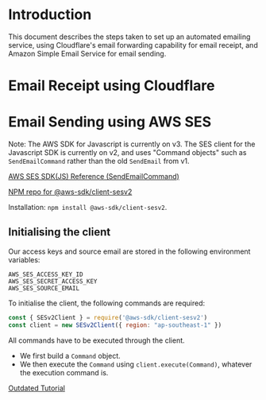 # Introduction

This document describes the steps taken to set up an automated emailing service, using Cloudflare's email forwarding capability for email receipt, and Amazon Simple Email Service for email sending.

# Email Receipt using Cloudflare

# Email Sending using AWS SES

Note: The AWS SDK for Javascript is currently on v3. The SES client for the Javascript SDK is currently on v2, and uses "Command objects" such as `SendEmailCommand` rather than the old `SendEmail` from v1.

[AWS SES SDK(JS) Reference (SendEmailCommand)](https://docs.aws.amazon.com/AWSJavaScriptSDK/v3/latest/client/sesv2/)

[NPM repo for @aws-sdk/client-sesv2](https://www.npmjs.com/package/@aws-sdk/client-sesv2)

Installation: `npm install @aws-sdk/client-sesv2`.

## Initialising the client

Our access keys and source email are stored in the following environment variables:
```
AWS_SES_ACCESS_KEY_ID
AWS_SES_SECRET_ACCESS_KEY
AWS_SES_SOURCE_EMAIL
```

To initialise the client, the following commands are required:

```js
const { SESv2Client } = require('@aws-sdk/client-sesv2')
const client = new SESv2Client({ region: "ap-southeast-1" })
```

All commands have to be executed through the client.
- We first build a `Command` object.
- We then execute the `Command` using `client.execute(Command)`, whatever the execution command is.

[Outdated Tutorial](https://betterprogramming.pub/how-to-send-emails-with-node-js-using-amazon-ses-8ae38f6312e4)
